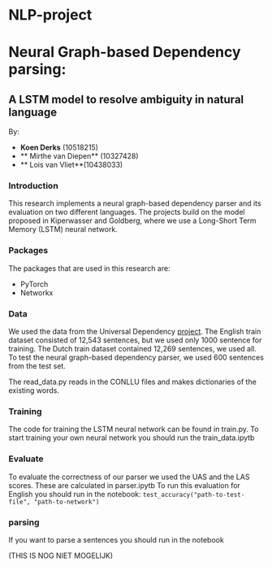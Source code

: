 # NLP-project

# Neural Graph-based Dependency parsing:
## A LSTM model to resolve ambiguity in natural language

By:
* **Koen Derks** (10518215)
* ** Mirthe van Diepen** (10327428)
* ** Lois van Vliet**(10438033) 


### Introduction
This research implements a neural graph-based dependency parser and its evaluation on two different languages. The projects build on the model proposed in Kiperwasser and Goldberg, where we use a Long-Short Term Memory (LSTM) neural network. 

### Packages

The packages that are used in this research are:
* PyTorch
* Networkx
 

### Data

We used the data from the Universal Dependency [project](http://universaldependencies.org). The English train dataset consisted of 12,543 sentences, but we used only 1000 sentence for training. The Dutch train dataset contained 12,269 sentences, we used all. 
To test the neural graph-based dependency parser, we used 600 sentences from the test set. 

The read_data.py reads in the CONLLU files and makes dictionaries of the existing words. 

### Training

The code for training the LSTM neural network can be found in train.py. To start training your own neural network you should run the train_data.ipytb

### Evaluate

To evaluate the correctness of our parser we used the UAS and the LAS scores. These are calculated in parser.ipytb 
To run this evaluation for English you should run in the notebook:
`test_accuracy("path-to-test-file", "path-to-network")`



### parsing 

If you want to parse a sentences you should run in the notebook

(THIS IS NOG NIET MOGELIJK)

